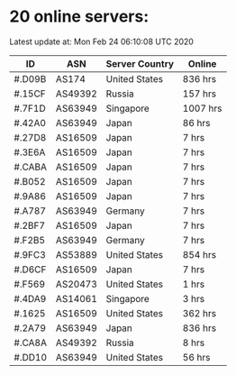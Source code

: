 # 20 online servers:

Latest update at: Mon Feb 24 06:10:08 UTC 2020

| ID | ASN | Server Country | Online |
| -- | --- | -------------- | ------ |
| #.D09B | AS174 | United States | 836 hrs |
| #.15CF | AS49392 | Russia | 157 hrs |
| #.7F1D | AS63949 | Singapore | 1007 hrs |
| #.42A0 | AS63949 | Japan | 86 hrs |
| #.27D8 | AS16509 | Japan | 7 hrs |
| #.3E6A | AS16509 | Japan | 7 hrs |
| #.CABA | AS16509 | Japan | 7 hrs |
| #.B052 | AS16509 | Japan | 7 hrs |
| #.9A86 | AS16509 | Japan | 7 hrs |
| #.A787 | AS63949 | Germany | 7 hrs |
| #.2BF7 | AS16509 | Japan | 7 hrs |
| #.F2B5 | AS63949 | Germany | 7 hrs |
| #.9FC3 | AS53889 | United States | 854 hrs |
| #.D6CF | AS16509 | Japan | 7 hrs |
| #.F569 | AS20473 | United States | 1 hrs |
| #.4DA9 | AS14061 | Singapore | 3 hrs |
| #.1625 | AS16509 | United States | 362 hrs |
| #.2A79 | AS63949 | Japan | 836 hrs |
| #.CA8A | AS49392 | Russia | 8 hrs |
| #.DD10 | AS63949 | United States | 56 hrs |

